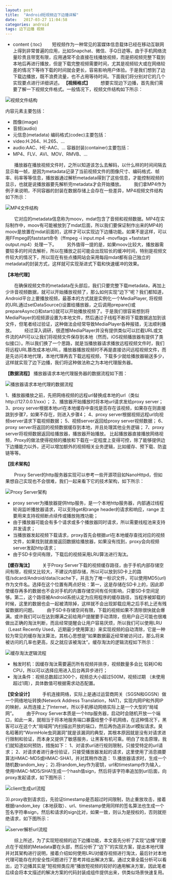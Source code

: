 ```yaml
---
layout: post
title:  "Android短视频边下边播详解"
date:   2017-03-27 11:04:58
categories: android
tags: 边下边播 视频
---
```

* content
{:toc}
&#160; &#160; &#160; &#160;短视频作为一种常见的富媒体信息载体已经在移动互联网上得到非常普遍的应用，比如Snapchat、微信、手Q日迹等。由于手机网络流量珍贵且带宽有限，应用通常不会直接在线播放视频，而是把视频完整下载到本地后再进行播放，但是下载完整视频需要时间，尤其是视频较大或在网络较差的情况下等待下载的时间就会更长，容易影响用户体验。于是我们想到了边下载边播放，既不浪费流量，也不占用等待时间。下面我们将分别对它的几个实现要点进行详细讲述。
**【视频格式】**
&#160; &#160; &#160; &#160;想要实现边下边播，首先我们需要了解一下视频文件格式。一般情况下，视频文件结构如下所示：

<!--more-->

![视频文件结构](/image/Android_short_video_side_of_the_next_sowing_solution/1.png)

  内容元素主要包括：
* 图像(image)
* 音频(audio)
* 元信息(metadata)
编码格式(codec)主要包括：
* video:H.264、H.265、…
* audio:AAC、HE-AAC、…
容器封装(container)主要包括：
* MP4、FLV、AVI、MOV、RMVB、…

&#160; &#160; &#160; &#160;播放器在播放视频文件时，之所以知道该怎么去解码，以什么样的时间间隔去显示每一帧，是因为metadata记录了当前视频文件的图像尺寸、编码格式、帧率、码率等等信息，播放器通过解析metadata得到了这些信息，才能控制视频的显示，也就是说播放器要先解析完metadata才会开始播放。
&#160; &#160; &#160; &#160;我们拿MP4作为例子来说明，不同容器的封装在数据存储上会存在一些差异，MP4视频文件结构如下所示：

![MP4文件结构](/image/Android_short_video_side_of_the_next_sowing_solution/2.png)

&#160; &#160; &#160; &#160;它对应的metadata信息称为moov，mdat包含了音频和视频数据。MP4在实际制作中，moov有可能被放到了mdat后面，所以我们要保证制作出来的MP4的moov是放置在mdat前面的，这样才可以实现边下边播功能。如果不是这样，可以用FFmpeg的faststart命令（ffmpeg -i input.mp4 -movflags +faststart output.mp4）处理一下。
&#160; &#160; &#160; &#160;另外值得一提的是，如果moov比较大，播放器需要较多的时间去解析，所以在播放之前可能会出现较长的缓冲时间，特别是视频文件较大的情况下，所以现在有些点播网站会采用每段mdat都有自己独立的metadata的封装方式，这样就可实现渐进式下载和快速缓冲的效果。

**【本地代理】**

&#160; &#160; &#160; &#160;在确保视频文件的metadata在头部后，我们只要完整下载metadata，再加上少许音视频数据，就可以开始播放视频了，那么如何实现“边下”呢？我们都知道，Android平台上要播放视频，最基本的方式就是实例化一个MediaPlayer, 将视频的URL通过setDataSource()设置给播放器，之后调用prepare()或prepareAsync()和start()就可以开始播放视频了。于是我们很容易想到将MediaPlayer的视频源设置为本地文件，然后通过子线程不断将下载数据追加到该文件，但笔者经过验证，这种做法会经常导致MediaPlayer各种报错，无法顺利播放。
&#160; &#160; &#160; &#160;经过深入调研，很遗憾MediaPlayer并没有提供类似可以拦截URL或文件流的API可以让我们将视频文件保存到本地（然而，iOS视频播放器有提供了类似接口）。所以我们换了一个思路，就是当播放器请求播放远程视频文件时，我们将远程URL篡改成本地URL，播放器播放视频时不再是直接访问远程视频文件，而是先访问本地代理，本地代理再去下载远程视频，下载多少就给播放器输送多少，这样就实现了边下边播，我们将这种做法称之为本地代理服务器。
 
**【数据流程】**
播放器请求本地代理服务器的数据流程如下图：

 ![播放器请求本地代理的数据流程](/image/Android_short_video_side_of_the_next_sowing_solution/3.png)

1、播放器播放之前，先把网络视频的远程url替换成本地的url（类似http://127.0.0.1/xxx）；
2、播放器开始播放时将本地url请求发给proxy server；
3、proxy server根据本地url在本地缓存中查找是否存在该视频，如果存在则直接跳到步骤7，如果不存在，则进入步骤4；
4、proxy server根据视频远程url向视频server请求下载视频数据；
5、视频server返回给proxy server视频数据；
6、proxy server将返回的视频数据缓存到本地，并且处理其他业务逻辑；
7、proxy server将视频数据返回给播放器，播放器开始播放。
比起播放器直接播放网络视频，Proxy的做法使得视频的播放和下载在一定程度上变得可控，除了能够提供边下边播能力以外，还可以增加额外的视频相关业务逻辑，比如缓存、预下载、防盗链等等。
 
**【技术架构】**

&#160; &#160; &#160; &#160;Proxy Server的http服务器实现可以参考一些开源项目如NanoHttpd，但如果想自己实现也不会很难，我们一起来看下它的技术架构，如下所示：

 ![Proxy Server架构](/image/Android_short_video_side_of_the_next_sowing_solution/4.png)

* proxy server为播放器提供http服务，是一个本地http服务器，内部通过线程轮询监听播放器请求，可以支持get和range header的请求和响应，range 主要用来支持视频断点续传或播放拖拽功能；
* 由于播放器可能会有多个请求或多个播放器同时请求，所以需要线程池来支持并发请求；
* 当播放器发起视频下载请求，proxy首先会根据url在本地缓存查找对应的视频文件，如果找到就直接返回数据给播放器，如果没有找到，proxy会向视频server发起http请求；
* 由于SD卡空间有限，下载后的视频采用LRU算法进行淘汰。
 
**【缓存淘汰】**
&#160; &#160; &#160; &#160;关于Proxy Server下载的视频缓存路径，由于手机内部存储空间有限，视频又比较大，不建议内部存储，所以可以放到SD卡上的路径/sdcard/Android/data/<application package>/cache下，并且为了唯一标识文件，可以使用MD5(url)作为文件名。选择在这个位置有两点好处：第一，这是存储在SD卡上的，因此即使缓存再多的数据也不会对手机的内置存储空间有任何影响，只要SD卡空间足够。第二，这个路径被Android系统认定为应用程序的缓存路径，当程序被卸载的时候，这里的数据也会一起被清除掉，这样就不会出现卸载应用之后手机上还有残留数据的问题。
&#160; &#160; &#160; &#160;由于SD卡存储空间有限，下载的视频如果不清除很快就会爆满。或许我们可以在达到爆满之前给用户提醒要手动清除，但用户自己可能也很难做出正确的淘汰判断，而且经常提醒会让用户容易厌烦，所以我们可以使用LRU（Least Recently Used，近期最少使用算法）来实现视频的自动清除，它是一种较为常见的缓存淘汰算法，其核心思想是“如果数据最近经常被访问过，那么将来被访问的几率也更高，反之就应该被淘汰”。缓存淘汰的逻辑流程如下所示：

![缓存淘汰逻辑流程](/image/Android_short_video_side_of_the_next_sowing_solution/5.png) 

* 触发时机：因缓存淘汰需要遍历所有视频并排序，视频数量多会比 较耗IO和CPU，所以可以选择应用进入后台再异步进行；
* 淘汰条件：视频总数超过300个，视频总大小超过500M，视频过期 （未使用超过1周），具体数值可根据需求动态配置。
 
**【安全设计】**
&#160; &#160; &#160; &#160;手机连接网络，实际上是通过运营商网关（SGSN和GGSN）做一个网络地址转换(Network Address Translation，NAT)，实现内网IP和外网IP的映射，从而连接上了Internet，所以手机移动网络实际上是一个大型的“局域网”。
&#160; &#160; &#160; &#160;由于Proxy Server本质是一个http服务器，启动时会随机开放一个端口，如此一来，就相当于将本地服务端口暴露给整个手机网络，在这种情况下，黑客可以在这个大“局域网”内扫描出开放的端口，然后再伪造非法url模拟请求。臭名昭著的“WormHole虫洞漏洞”就是该漏洞的典型，其根本原因就是没有对请求进行限制和验证，而本身又提供了敏感服务，让黑客有机可乘。明白了攻击原理，我们就知道如何预防，措施如下：
1、对请求url进行规则限制，只接受特定的url请求；
2、对请求者进行身份验证，只接受播放器发起的请求，这里使用了消息摘要算法HMAC-MD5或HMAC-SHA1，并对其稍作改造：
1).播放器请求时，生成一个随机数random_key；
2).将random_key作为密钥，url和timestamp作为输入，使用HMAC-MD5/SHA1生成一个hash值sign，然后将该字符串追加到url后面，向proxy发起请求，如下图所示：
 
![client生成url流程](/image/Android_short_video_side_of_the_next_sowing_solution/6.png)

3).proxy收到请求后，先验证timestamp是否超过时间限制，防止重放攻击，接着根据random_key（本地获取）、url、timestamp使用同样的签名算法也生成一个签名字符串sign，然后和请求的sign比对，如果一致，则认为是授权的，否则就拒绝请求，如下图所示：
 
 ![server解析url流程](/image/Android_short_video_side_of_the_next_sowing_solution/7.png)
 
&#160; &#160; &#160; &#160;综上所述，为了实现短视频的边下边播功能，本文首先分析了实现“边播”的要点在于视频的Metadata要在头部，然后分析了“边下”的实现方案，提出本地代理并对其架构进行说明，接着介绍如何使用LRU对缓存视频进行淘汰，最后针对本地代理可能存在的安全性问题进行了思考并给出解决方案。通过文章全篇分析可以看出，边下边播其实是“短视频类应用”播放短视频的较好的通用解决方案，因此笔者后续会将本文描述的解决方案的代码封装成组件提供出来，供类似场景快速复用。